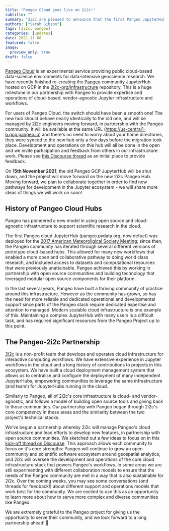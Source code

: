 ```yaml
---
title: "Pangeo Cloud goes live on 2i2c!"
subtitle: ""
summary: "2i2c are pleased to announce that the first Pangeo JupyterHub is now live on 2i2c-operated infrastructure! :tada: "
authors: ["Sarah Gibson"]
tags: [2i2c, pangeo]
categories: [updates]
date: 2021-11-08
featured: false
image:
  preview_only: true
draft: false
---
```


 [Pangeo Cloud](https://pangeo.io/cloud.html) is an experimental service providing public cloud-based data-science environments for data-intensive geoscience research.
We have recently finished re-creating the [Pangeo](http://pangeo.io/) community JupyterHub hosted on GCP in the [2i2c-org/infrastructure](https://github.com/2i2c-org/infrastructure) repository.
This is a huge milestone in our partnership with Pangeo to provide expertise and operations of cloud-based, vendor-agnostic Jupyter infrastructure and workflows.

For users of Pangeo Cloud, the switch should have been a smooth one!
The new hub should behave nearly identically to the old one, and will be managed by 2i2c engineers moving forward, in partnership with the Pangeo community.
It will be available at the same URL (https://us-central1-b.gcp.pangeo.io) and there's no need to worry about your home directories, they were synced to the new hub only a few days before the migration took place.
Development and operations on this hub will all be done in the open and we invite participation and feedback from others in our infrastructure work.
Please see [this Discourse thread](https://discourse.pangeo.io/t/migration-of-us-central1-b-gcp-pangeo-io-to-2i2c-infrastructure/1890) as an initial place to provide feedback.

On **15th November 2021**, the old Pangeo GCP JupyterHub will be shut down, and the project will move forward on the new 2i2c Pangeo Hub.
Moving forward, we plan to collaborate together in order to find new pathways for development in the Jupyter ecosystem - we will share more ideas of things we will work on soon!

## History of Pangeo Cloud Hubs

Pangeo has pioneered a new model in using open source and cloud-agnostic infrastructure to support scientific research in the cloud.

The first Pangeo cloud JupyterHub (pangeo.pydata.org; now defuct) was deployed for the [2017 American Meteoroligical Society Meeting](https://annual.ametsoc.org/2017/); since then, the Pangeo community has iterated through several different versions of prototype cloud-based hubs.
This allowed for many new workflows that enabled a more open and collaborative pathway to doing world class research, and included access to datasets and computational resources that were previously unattainable.
Pangeo achieved this by working in partnership with open source communities and building technology that leveraged modular open source components for their platform.

In the last several years, Pangeo have built a thriving community of practice around this infrastructure.
However as the community has grown, so has the need for more reliable and dedicated operational and developmental support since parts of the Pangeo stack require dedicated expertise and attention to managed.
Modern scalable cloud infrastructure is one example of this. Maintaining a complex JupyterHub with many users is a difficult task, and has required significant resources from the Pangeo Project up to this point.

## The Pangeo-2i2c Partnership

[2i2c](https://2i2c.org) is a non-profit team that develops and operates cloud infrastructure for interactive computing workflows.
We have extensive experience in Jupyter workflows in the cloud and a long history of contributions to projects in this ecosystem.
We have built a cloud deployment management system that allows us to centralise and configure the deployment of many independent JupyterHubs, empowering communities to leverage the same infrastructure (and team!) for JupyterHubs running in the cloud.

Similarly to Pangeo, all of 2i2c's core infrastructure is cloud- and vendor-agnostic, and follows a model of building open source tools and giving back to those communities.
Our partnership with Pangeo began through 2i2c's core competency in these areas and the similarity between the two project's technical stacks.

We've begun a partnership whereby 2i2c will manage Pangeo's cloud infrastructure and lead efforts to develop new features, in partnership with open source communities.
We sketched out a few ideas to focus on in this [kick-off thread on Discourse](https://discourse.pangeo.io/t/notes-from-the-pangeo-2i2c-kick-off-meeting/1587).
This approach allows each community to focus on it's core strengths: Pangeo will continue to grow an open community and scientific software ecosystem around geospatial analytics, and 2i2c will oversee the development and operations of the core cloud infrastructure stack that powers Pangeo's workflows.
In some areas we are still experimenting with different collaboration models to ensure that the needs of the Pangeo community are met in a way that is also sustainable for 2i2c.
Over the coming weeks, you may see some conversations (and threads for feedback!) about different support and operations models that work best for the community.
We are excited to use this as an opportunity to learn more about how to serve more complex and diverse communities like Pangeo.

We are extremely grateful to the Pangeo project for giving us the opportunity to serve their community, and we look forward to a long partnership ahead! :rocket:
